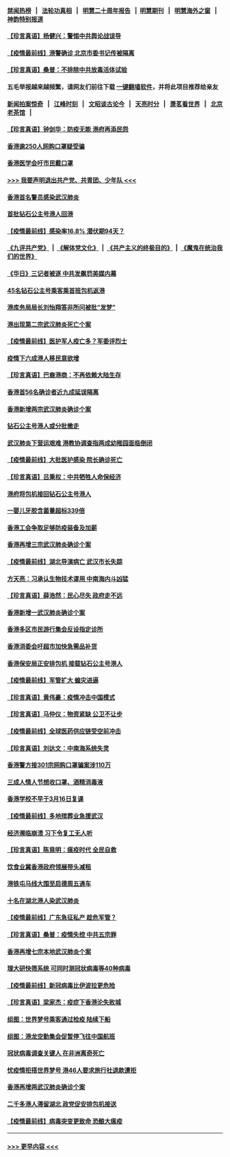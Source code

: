 #### [禁闻热榜](热点新闻.md?=0)  &nbsp;&nbsp;|&nbsp;&nbsp; [法轮功真相](https://github.com/gfw-breaker/truth/blob/master/README.md?=0) &nbsp;&nbsp;|&nbsp;&nbsp; [明慧二十周年报告](https://github.com/gfw-breaker/mh-reports/blob/master/README.md?=0) &nbsp;&nbsp;|&nbsp;&nbsp;[明慧期刊](https://github.com/gfw-breaker/mh-qikan) &nbsp;&nbsp;|&nbsp;&nbsp; [明慧海外之窗](https://github.com/gfw-breaker/mh-news/blob/master/README.md?=0) &nbsp;&nbsp;|&nbsp;&nbsp; [神韵特别报道](https://github.com/gfw-breaker/mh-news/blob/master/shenyun.md?=0)
#### [【珍言真语】杨健兴：警惕中共舆论战误导](../pages/nsc415/n11888131.md?t=02240401) 
#### [【疫情最前线】港警确诊 北京市委书记传被隔离](../pages/nsc415/n11886872.md?t=02240401) 
#### [【珍言真语】桑普：不排除中共放毒活体试验](../pages/nsc415/n11886832.md?t=02240401) 
#### 五毛举报越来越频繁，请网友们前往下载 [一键翻墙软件](https://github.com/gfw-breaker/ssr-accounts)，并将此项目推荐给亲友
#### [新闻拍案惊奇](https://github.com/gfw-breaker/banned-news/blob/master/pages/link4.md) &nbsp;&nbsp;|&nbsp;&nbsp; [江峰时刻](https://github.com/gfw-breaker/banned-news/blob/master/pages/link4.md) &nbsp;&nbsp;|&nbsp;&nbsp; [文昭谈古论今](https://github.com/gfw-breaker/banned-news/blob/master/pages/link4.md) &nbsp;&nbsp;|&nbsp;&nbsp; [天亮时分](https://github.com/gfw-breaker/banned-news/blob/master/pages/link4.md) &nbsp;&nbsp;|&nbsp;&nbsp; [萧茗看世界](https://github.com/gfw-breaker/banned-news/blob/master/pages/link4.md) &nbsp;&nbsp;|&nbsp;&nbsp; [北京老茶馆](https://github.com/gfw-breaker/banned-news/blob/master/pages/link4.md) &nbsp;&nbsp;|&nbsp;&nbsp; 
#### [【珍言真语】钟剑华：防疫无能 港府再添民怨](../pages/nsc415/n11884504.md?t=02240401) 
#### [香港逾250人网购口罩疑受骗](../pages/nsc415/n11884388.md?t=02240401) 
#### [香港医学会吁市民戴口罩](../pages/nsc415/n11884367.md?t=02240401) 
#### [>>> 我要声明退出共产党、共青团、少年队 <<<](https://github.com/begood0513/goodnews/blob/master/quit/letter.md) 
#### [香港首名警员感染武汉肺炎](../pages/nsc415/n11884357.md?t=02240401) 
#### [首批钻石公主号港人回港](../pages/nsc415/n11884333.md?t=02240401) 
#### [【疫情最前线】感染率16.8% 潜伏期94天？](../pages/nsc415/n11884256.md?t=02240401) 
#### [《九评共产党》](https://github.com/begood0513/9ping.md/blob/master/README.md) &nbsp;|&nbsp; [《解体党文化》](../../../../jtdwh.md/blob/master/README.md)  &nbsp;|&nbsp; [《共产主义的终极目的》](../../../../gczydzjmd.md/blob/master/README.md) &nbsp;|&nbsp; [《魔鬼在统治我们的世界》](../../../../mgztzwmdsj.md/blob/master/README.md) 
#### [《华日》三记者被逐 中共发飙罚美媒内幕](../pages/nsc415/n11884184.md?t=02240401) 
#### [45名钻石公主号乘客乘首班包机返港](../pages/nsc415/n11881770.md?t=02240401) 
#### [港库务局局长刘怡翔答非所问被批“发梦”](../pages/nsc415/n11881752.md?t=02240401) 
#### [港出现第二宗武汉肺炎死亡个案](../pages/nsc415/n11881736.md?t=02240401) 
#### [【疫情最前线】医护军人疫亡多？军委评烈士](../pages/nsc415/n11881655.md?t=02240401) 
#### [疫情下六成港人移民意欲增](../pages/nsc415/n11881699.md?t=02240401) 
#### [【珍言真语】巴裔港商：不再依赖大陆生存](../pages/nsc415/n11881126.md?t=02240401) 
#### [香港首56名确诊者近九成延误隔离](../pages/nsc415/n11879079.md?t=02240401) 
#### [香港新增两宗武汉肺炎确诊个案](../pages/nsc415/n11879064.md?t=02240401) 
#### [钻石公主号港人或分批撤走](../pages/nsc415/n11879029.md?t=02240401) 
#### [武汉肺炎下营运艰难 港教协调查指两成幼稚园面临倒闭](../pages/nsc415/n11878989.md?t=02240401) 
#### [【疫情最前线】大批医护感染 院长确诊死亡](../pages/nsc415/n11878595.md?t=02240401) 
#### [【珍言真语】吕秉权：中共牺牲人命保经济](../pages/nsc415/n11878390.md?t=02240401) 
#### [港府将包机接回钻石公主号港人](../pages/nsc415/n11876352.md?t=02240401) 
#### [一婴儿牙胶含菌量超标339倍](../pages/nsc415/n11876336.md?t=02240401) 
#### [香港工会争取足够防疫装备及加薪](../pages/nsc415/n11876313.md?t=02240401) 
#### [香港再增三宗武汉肺炎确诊个案](../pages/nsc415/n11876297.md?t=02240401) 
#### [【疫情最前线】湖北导演病亡 武汉市长失踪](../pages/nsc415/n11876272.md?t=02240401) 
#### [方天亮：习承认生物技术谬用 中南海内斗凶猛](../pages/nsc415/n11873679.md?t=02240401) 
#### [【珍言真语】薛浩然：民心尽失 政府走不远](../pages/nsc415/n11875838.md?t=02240401) 
#### [香港新增一武汉肺炎确诊个案](../pages/nsc415/n11874044.md?t=02240401) 
#### [香港多区市民游行集会反设指定诊所](../pages/nsc415/n11874017.md?t=02240401) 
#### [香港消委会吁超市加快急需品补货](../pages/nsc415/n11874003.md?t=02240401) 
#### [香港保安局正安排包机 接载钻石公主号港人](../pages/nsc415/n11873932.md?t=02240401) 
#### [【疫情最前线】军管扩大 蝗灾进逼](../pages/nsc415/n11873780.md?t=02240401) 
#### [【珍言真语】黄伟豪：疫情冲击中国模式](../pages/nsc415/n11873482.md?t=02240401) 
#### [【珍言真语】马仲仪：物资紧缺 公卫不让步](../pages/nsc415/n11872315.md?t=02240401) 
#### [【疫情最前线】全球医药供应链受空前冲击](../pages/nsc415/n11869614.md?t=02240401) 
#### [【珍言真语】刘达文：中南海系统失灵](../pages/nsc415/n11869465.md?t=02240401) 
#### [香港警方接301宗网购口罩骗案涉110万](../pages/nsc415/n11867572.md?t=02240401) 
#### [三成人情人节想收口罩、酒精消毒液](../pages/nsc415/n11867523.md?t=02240401) 
#### [香港学校不早于3月16日复课](../pages/nsc415/n11867498.md?t=02240401) 
#### [【疫情最前线】多地殡葬业急援武汉](../pages/nsc415/n11866914.md?t=02240401) 
#### [经济濒临崩溃 习下令复工无人听](../pages/nsc415/n11867269.md?t=02240401) 
#### [【珍言真语】陈竟明：瘟疫时代 全民自救](../pages/nsc415/n11866765.md?t=02240401) 
#### [饮食业冀香港政府领展带头减租](../pages/nsc415/n11864876.md?t=02240401) 
#### [港铁屯马线大围至启德周五通车](../pages/nsc415/n11864842.md?t=02240401) 
#### [十名在湖北港人染武汉肺炎](../pages/nsc415/n11864807.md?t=02240401) 
#### [【疫情最前线】广东急征私产 趁危军管？](../pages/nsc415/n11864205.md?t=02240401) 
#### [【珍言真语】桑普：疫情失控 中共五宗罪](../pages/nsc415/n11864157.md?t=02240401) 
#### [香港再增七宗本地武汉肺炎个案](../pages/nsc415/n11862405.md?t=02240401) 
#### [理大研快筛系统 可同时测冠状病毒等40种病毒](../pages/nsc415/n11862376.md?t=02240401) 
#### [【疫情最前线】新冠病毒比伊波拉更危险](../pages/nsc415/n11862199.md?t=02240401) 
#### [【珍言真语】梁家杰：疫症下香港沦失败城](../pages/nsc415/n11861588.md?t=02240401) 
#### [组图：世界梦号乘客通过检疫 陆续下船](../pages/nsc415/n11858302.md?t=02240401) 
#### [组图：港龙空勤集会促暂停飞往中国航班](../pages/nsc415/n11858190.md?t=02240401) 
#### [冠状病毒调查关键人 在非洲离奇死亡](../pages/nsc415/n11859798.md?t=02240401) 
#### [忧疫情拒搭世界梦号 港46人要求旅行社退款遭拒](../pages/nsc415/n11859849.md?t=02240401) 
#### [香港再增两武汉肺炎确诊个案](../pages/nsc415/n11859833.md?t=02240401) 
#### [二千多港人滞留湖北 政党促安排包机接送](../pages/nsc415/n11859831.md?t=02240401) 
#### [【疫情最前线】病毒突变更致命 恐酿大瘟疫](../pages/nsc415/n11859604.md?t=02240401) 

----
#### [ >>> 更早内容 <<< ](../indexes/nsc415-earlier.md)
